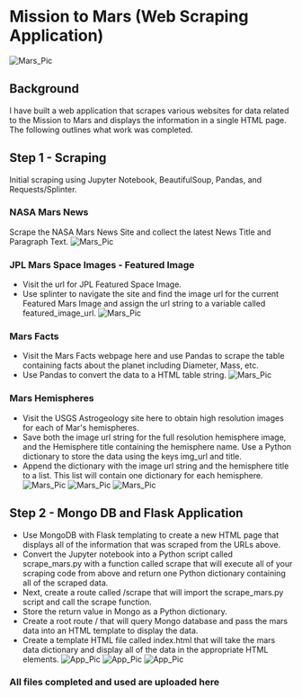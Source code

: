 # Mission to Mars (Web Scraping Application)
![Mars_Pic](Mission_to_Mars/Images/mission_to_mars.png)
## Background 
I have built a web application that scrapes various websites for data related to the Mission to Mars and displays the information in a single HTML page. The following outlines what work was completed.

## Step 1 - Scraping
Initial scraping using Jupyter Notebook, BeautifulSoup, Pandas, and Requests/Splinter.

### NASA Mars News

Scrape the NASA Mars News Site and collect the latest News Title and Paragraph Text.
![Mars_Pic](https://github.com/britchin/web-scraping-challenge/blob/main/Mission_to_Mars/Images/NASA%20_mars_news.png)

### JPL Mars Space Images - Featured Image

* Visit the url for JPL Featured Space Image.
* Use splinter to navigate the site and find the image url for the current Featured Mars Image and assign the url string to a variable called featured_image_url.
![Mars_Pic](https://github.com/britchin/web-scraping-challenge/blob/main/Mission_to_Mars/Images/NASA%20_featuredimg.png)

### Mars Facts

* Visit the Mars Facts webpage here and use Pandas to scrape the table containing facts about the planet including Diameter, Mass, etc.
* Use Pandas to convert the data to a HTML table string.
![Mars_Pic](Mission_to_Mars/Images/mars_facts.png)

### Mars Hemispheres

* Visit the USGS Astrogeology site here to obtain high resolution images for each of Mar's hemispheres.
* Save both the image url string for the full resolution hemisphere image, and the Hemisphere title containing the hemisphere name. Use a Python dictionary to store the data using the keys img_url and title.
* Append the dictionary with the image url string and the hemisphere title to a list. This list will contain one dictionary for each hemisphere.
![Mars_Pic](Mission_to_Mars/Images/mars_hemi1.png)
![Mars_Pic](Mission_to_Mars/Images/mars_hemi2.png)
![Mars_Pic](Mission_to_Mars/Images/mars_hemi3.png)
## Step 2 - Mongo DB and Flask Application

* Use MongoDB with Flask templating to create a new HTML page that displays all of the information that was scraped from the URLs above.
* Convert the Jupyter notebook into a Python script called scrape_mars.py with a function called scrape that will execute all of your scraping code from above and return one Python dictionary containing all of the scraped data.
* Next, create a route called /scrape that will import the scrape_mars.py script and call the scrape function.
* Store the return value in Mongo as a Python dictionary.
* Create a root route / that will query Mongo database and pass the mars data into an HTML template to display the data.
* Create a template HTML file called index.html that will take the mars data dictionary and display all of the data in the appropriate HTML elements.
![App_Pic](Mission_to_Mars/my_app_screenshots/my_app_pic1.png)
![App_Pic](Mission_to_Mars/my_app_screenshots/my_app_pic2.png)
![App_Pic](Mission_to_Mars/my_app_screenshots/my_app_pic3.png)

### All files completed and used are uploaded here
